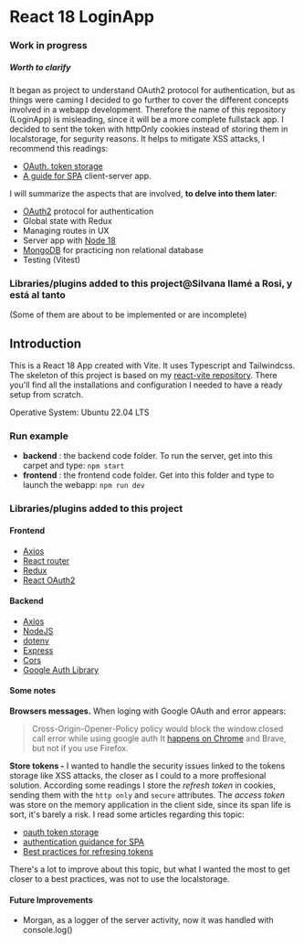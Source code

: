 # React 18 LoginApp

### Work in progress

##### Worth to clarify

It began as project to understand OAuth2 protocol for authentication, but as things were caming I decided to go further to cover the different concepts involved in a webapp development.
Therefore the name of this repository (LoginApp) is misleading, since it will be a more complete fullstack app.
I decided to sent the token with httpOnly cookies instead of storing them in localstorage, for segurity reasons. It helps to mitigate XSS attacks, I recommend this readings:
- [OAuth. token storage](https://fusionauth.io/articles/oauth/oauth-token-storage)
- [A guide for SPA](https://authguidance.com/spa-back-end-for-front-end/) client-server app.

I will summarize the aspects that are involved, **to delve into them later**:

- [OAuth2](https://oauth.net/2/) protocol for authentication
- Global state with Redux
- Managing routes in UX
- Server app with [Node 18](https://nodejs.org/)
- [MongoDB](https://www.mongodb.com/) for practicing non relational database
- Testing (Vitest)

### Libraries/plugins added to this project@Silvana llamé a Rosi, y está al tanto

(Some of them are about to be implemented or are incomplete)

## Introduction

This is a React 18 App created with Vite. It uses Typescript and Tailwindcss. The skeleton of this project is based on my [react-vite repository](https://github.com/rossanag/react-vite). There you'll find all the installations and configuration I needed to have a ready setup from scratch.

Operative System: Ubuntu 22.04 LTS

### Run example

- **backend**  : the backend code folder. To run the server, get into this carpet and type: `npm start`
- **frontend** : the frontend code folder. Get into this folder and type to launch the webapp: `npm run dev`

### Libraries/plugins added to this project

#### Frontend

- [Axios](https://axios-http.com)
- [React router](https://reactrouter.com/en/main)
- [Redux](https://react-redux.js.org/)
- [React OAuth2](https://www.npmjs.com/package/@react-oauth/google)

#### Backend

- [Axios](https://axios-http.com)
- [NodeJS](https://nodejs.org)
- [dotenv](https://www.npmjs.com/package/dotenv)
- [Express](https://expressjs.com)
- [Cors](https://expressjs.com/en/resources/middleware/cors.html)
- [Google Auth Library](https://www.npmjs.com/package/google-auth-library)

#### Some notes

**Browsers messages.**  When loging with Google OAuth and error appears:  
> Cross-Origin-Opener-Policy policy would block the window.closed call error while using google auth
It [happens on Chrome](https://github.com/vercel/next.js/discussions/51135) and Brave, but not if you use Firefox.

**Store tokens -** I wanted to handle the security issues linked to the tokens storage like XSS attacks, the closer as I could to a more proffesional solution. According some readings I store the *refresh token* in cookies, sending them with the `http only` and `secure` attributes. The *access token* was store on the memory application in the client side, since its span life is sort, it's barely a risk.
I read some articles regarding this topic:
- [oauth token storage](https://fusionauth.io/articles/oauth/oauth-token-storage)
- [authentication guidance for SPA](https://authguidance.com/spa-back-end-for-front-end/)
- [Best practices for refresing tokens](https://stateful.com/blog/oauth-refresh-token-best-practices)

There's a lot to improve about this topic, but what I wanted the most to get closer to a best practices, was not to use the localstorage.


#### Future Improvements
- Morgan, as a logger of the server activity, now it was handled with console.log()
